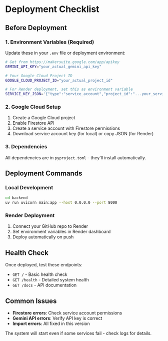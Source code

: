 # Deployment Checklist

## Before Deployment

### 1. Environment Variables (Required)
Update these in your `.env` file or deployment environment:

```bash
# Get from https://makersuite.google.com/app/apikey
GEMINI_API_KEY="your_actual_gemini_api_key"

# Your Google Cloud Project ID
GOOGLE_CLOUD_PROJECT_ID="your_actual_project_id"

# For Render deployment, set this as environment variable
SERVICE_KEY_JSON='{"type":"service_account","project_id":"...your_service_account_json..."}'
```

### 2. Google Cloud Setup
1. Create a Google Cloud project
2. Enable Firestore API
3. Create a service account with Firestore permissions
4. Download service account key (for local) or copy JSON (for Render)

### 3. Dependencies
All dependencies are in `pyproject.toml` - they'll install automatically.

## Deployment Commands

### Local Development
```bash
cd backend
uv run uvicorn main:app --host 0.0.0.0 --port 8000
```

### Render Deployment
1. Connect your GitHub repo to Render
2. Set environment variables in Render dashboard
3. Deploy automatically on push

## Health Check
Once deployed, test these endpoints:
- `GET /` - Basic health check
- `GET /health` - Detailed system health
- `GET /docs` - API documentation

## Common Issues
- **Firestore errors**: Check service account permissions
- **Gemini API errors**: Verify API key is correct
- **Import errors**: All fixed in this version

The system will start even if some services fail - check logs for details.